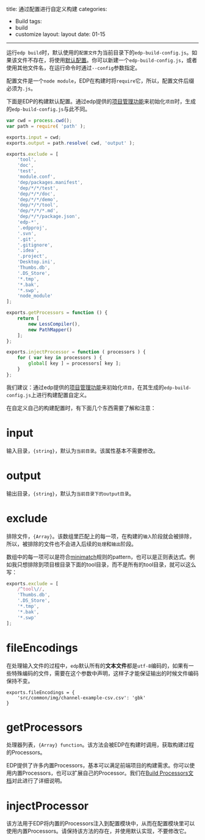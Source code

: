 title: 通过配置进行自定义构建
categories:
- Build
tags:
-  build
-  customize
layout:
    layout
date:
    01-15
---


运行`edp build`时，默认使用的`配置文件`为当前目录下的`edp-build-config.js`。如果该文件不存在，将使用[默认配置](https://github.com/ecomfe/edp-build/blob/1.0.0-dev/lib/config.js)。你可以新建一个`edp-build-config.js`，或者使用其他文件名，在运行命令时通过`--config`参数指定。

配置文件是一个`node module`，EDP在构建时将`require`它，所以，配置文件后缀必须为`.js`。

下面是EDP的构建默认配置。通过edp提供的[项目管理功能](/Doc/Project-management/1-initProj/)来初始化`项目`时，生成的`edp-build-config.js`与此不同。

```javascript
var cwd = process.cwd();
var path = require( 'path' );

exports.input = cwd;
exports.output = path.resolve( cwd, 'output' );

exports.exclude = [
    'tool',
    'doc',
    'test',
    'module.conf',
    'dep/packages.manifest',
    'dep/*/*/test',
    'dep/*/*/doc',
    'dep/*/*/demo',
    'dep/*/*/tool',
    'dep/*/*/*.md',
    'dep/*/*/package.json',
    'edp-*',
    '.edpproj',
    '.svn',
    '.git',
    '.gitignore',
    '.idea',
    '.project',
    'Desktop.ini',
    'Thumbs.db',
    '.DS_Store',
    '*.tmp',
    '*.bak',
    '*.swp',
    'node_module'
];

exports.getProcessors = function () {
    return [
        new LessCompiler(),
        new PathMapper()
    ];
};

exports.injectProcessor = function ( processors ) {
    for ( var key in processors ) {
        global[ key ] = processors[ key ];
    }
};
```

我们建议：通过edp提供的[项目管理功能](/Doc/Project-management/1-initProj/)来初始化`项目`，在其生成的`edp-build-config.js`上进行构建配置自定义。


在自定义自己的构建配置时，有下面几个东西需要了解和注意：

# input

输入目录，`{string}`，默认为`当前目录`。该属性基本不需要修改。

# output

输出目录，`{string}`，默认为`当前目录下的output目录`。

# exclude

排除文件，`{Array}`。该数组里匹配上的每一项，在构建的`输入`阶段就会被排除，所以，被排除的文件也不会进入后续的`处理`和`输出`阶段。

数组中的每一项可以是符合[minimatch](https://www.npmjs.org/package/minimatch)规则的pattern，也可以是正则表达式。例如我只想排除到项目根目录下面的tool目录，而不是所有的tool目录，就可以这么写：

```javascript
exports.exclude = [
    /^tool\//,
    'Thumbs.db',
    '.DS_Store',
    '*.tmp',
    '*.bak',
    '*.swp'
];
```

# fileEncodings

在处理输入文件的过程中，`edp`默认所有的**文本文件**都是`utf-8`编码的，如果有一些特殊编码的文件，需要在这个参数中声明，这样子才能保证输出的时候文件编码保持不变。

```
exports.fileEncodings = {
    'src/common/img/channel-example-csv.csv': 'gbk'
}
```

# getProcessors

处理器列表，`{Array} function`。该方法会被EDP在构建时调用，获取构建过程的Processors。

EDP提供了许多内置Processors，基本可以满足前端项目的构建需求。你可以使用内置Processors，也可以扩展自己的Processor。我们在[Build Processors文档](/Doc/Build/2-buildProc/)对此进行了详细说明。

# injectProcessor

该方法用于EDP将内置的Processors注入到配置模块中，从而在配置模块里可以使用内置Processors。请保持该方法的存在，并使用默认实现，不要修改它。